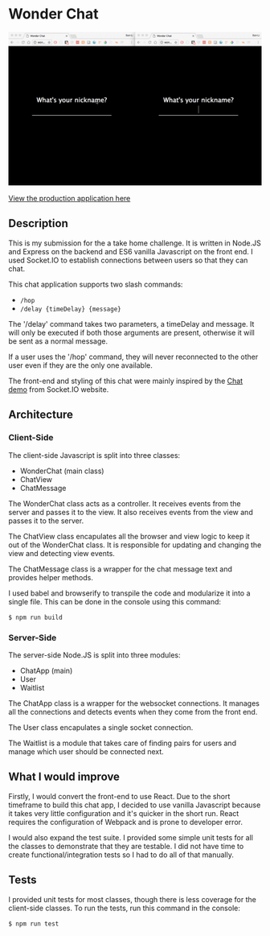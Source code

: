 # Wonder Chat

![WonderChat demo](/public/images/wonderchat.gif)

[View the production application here](https://wonderful-chat.herokuapp.com/)

## Description

This is my submission for the a take home challenge. It is written in Node.JS and Express on the backend and ES6 vanilla Javascript on the front end. I used Socket.IO to establish connections between users so that they can chat.

This chat application supports two slash commands:

* `/hop`
* `/delay {timeDelay} {message}`

The '/delay' command takes two parameters, a timeDelay and message. It will only be executed if both those arguments are present, otherwise it will be sent as a normal message.

If a user uses the '/hop' command, they will never reconnected to the other user even if they are the only one available.

The front-end and styling of this chat were mainly inspired by the [Chat demo](https://socket.io/demos/chat/) from Socket.IO website.

## Architecture

### Client-Side

The client-side Javascript is split into three classes:

* WonderChat (main class)
* ChatView
* ChatMessage

The WonderChat class acts as a controller. It receives events from the server and passes it to the view. It also receives events from the view and passes it to the server.

The ChatView class encapulates all the browser and view logic to keep it out of the WonderChat class. It is responsible for updating and changing the view and detecting view events.

The ChatMessage class is a wrapper for the chat message text and provides helper methods.

I used babel and browserify to transpile the code and modularize it into a single file. This can be done in the console using this command:

    $ npm run build

### Server-Side

The server-side Node.JS is split into three modules:

* ChatApp (main)
* User
* Waitlist

The ChatApp class is a wrapper for the websocket connections. It manages all the connections and detects events when they come from the front end.

The User class encapulates a single socket connection.

The Waitlist is a module that takes care of finding pairs for users and manage which user should be connected next.

## What I would improve

Firstly, I would convert the front-end to use React. Due to the short timeframe to build this chat app, I decided to use vanilla Javascript because it takes very little configuration and it's quicker in the short run. React requires the configuration of Webpack and is prone to developer error.

I would also expand the test suite. I provided some simple unit tests for all the classes to demonstrate that they are testable. I did not have time to create functional/integration tests so I had to do all of that manually.

## Tests

I provided unit tests for most classes, though there is less coverage for the client-side classes. To run the tests, run this command in the console:

    $ npm run test

